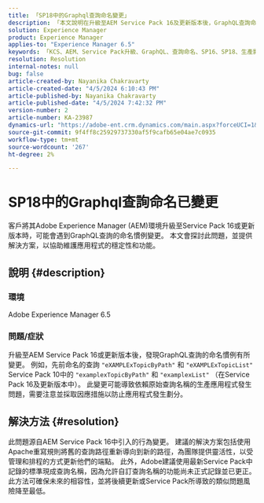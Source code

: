 ```yaml
---
title: 「SP18中的Graphql查詢命名變更」
description: 「本文說明在升級至AEM Service Pack 16及更新版本後，GraphQL查詢命名慣例的變更，這可能影響生產應用程式」
solution: Experience Manager
product: Experience Manager
applies-to: "Experience Manager 6.5"
keywords: 「KCS、AEM、Service Pack升級、GraphQL、查詢命名、SP16、SP18、生產影響、Apache重新寫入」
resolution: Resolution
internal-notes: null
bug: false
article-created-by: Nayanika Chakravarty
article-created-date: "4/5/2024 6:10:43 PM"
article-published-by: Nayanika Chakravarty
article-published-date: "4/5/2024 7:42:32 PM"
version-number: 2
article-number: KA-23987
dynamics-url: "https://adobe-ent.crm.dynamics.com/main.aspx?forceUCI=1&pagetype=entityrecord&etn=knowledgearticle&id=861ce2ce-77f3-ee11-904c-6045bd006704"
source-git-commit: 9f4ff8c25929737330af5f9cafb65e04ae7c0935
workflow-type: tm+mt
source-wordcount: '267'
ht-degree: 2%

---
```


# SP18中的Graphql查詢命名已變更


客戶將其Adobe Experience Manager (AEM)環境升級至Service Pack 16或更新版本時，可能會遇到GraphQL查詢的命名慣例變更。 本文會探討此問題，並提供解決方案，以協助維護應用程式的穩定性和功能。

## 說明 {#description}


### 環境

Adobe Experience Manager 6.5

### 問題/症狀

升級至AEM Service Pack 16或更新版本後，發現GraphQL查詢的命名慣例有所變更。 例如，先前命名的查詢 `"eXAMPLExTopicByPath"` 和 `"eXAMPLExTopicList"` Service Pack 10中的 `"examplexTopicByPath"` 和 `"examplexList"` （在Service Pack 16及更新版本中）。 此變更可能導致依賴原始查詢名稱的生產應用程式發生問題，需要注意並採取因應措施以防止應用程式發生劃分。


## 解決方法 {#resolution}


此問題源自AEM Service Pack 16中引入的行為變更。 建議的解決方案包括使用Apache重寫規則將舊的查詢路徑重新導向到新的路徑，為團隊提供靈活性，以受管理和排程的方式更新他們的端點。 此外，Adobe建議使用最新Service Pack中記錄的標準現成查詢名稱，因為允許自訂查詢名稱的功能尚未正式記錄並已更正。 此方法可確保未來的相容性，並將後續更新或Service Pack所導致的類似問題風險降至最低。
